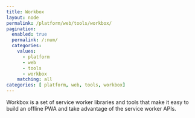 ```yaml
---
title: Workbox
layout: node
permalink: /platform/web/tools/workbox/
pagination: 
  enabled: true
  permalink: /:num/
  categories:
    values:
      - platform
      - web
      - tools
      - workbox
    matching: all
categories: [ platform, web, tools, workbox]
---
```


Workbox is a set of service worker libraries and tools that make it easy to build an offline PWA and take advantage of the service worker APIs.